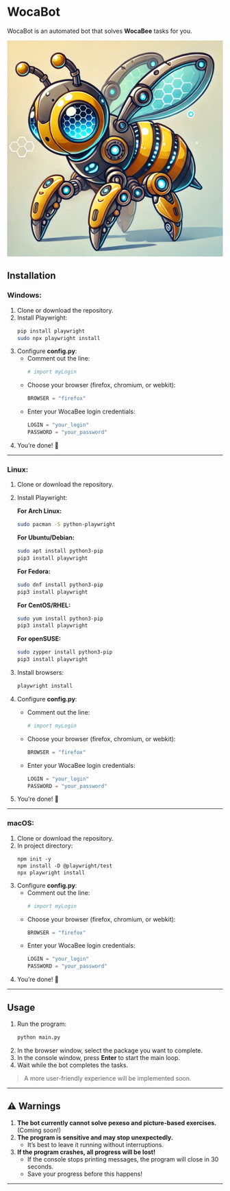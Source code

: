 # WocaBot
WocaBot is an automated bot that solves **WocaBee** tasks for you.

![My Image](WocaBot.webp)

## Installation

### Windows:
1. Clone or download the repository.
2. Install Playwright:
    ```sh
    pip install playwright
    sudo npx playwright install
    ```
3. Configure **config.py**:
    - Comment out the line:
      ```python
      # import myLogin
      ```
    - Choose your browser (firefox, chromium, or webkit):
      ```python
      BROWSER = "firefox"
      ```
    - Enter your WocaBee login credentials:
      ```python
      LOGIN = "your_login"
      PASSWORD = "your_password"
      ```
4. You’re done! 🎉

---

### Linux:
1. Clone or download the repository.
2. Install Playwright:

    **For Arch Linux:**  
    ```sh
    sudo pacman -S python-playwright
    ```
    **For Ubuntu/Debian:**  
    ```sh
    sudo apt install python3-pip
    pip3 install playwright
    ```
    **For Fedora:**  
    ```sh
    sudo dnf install python3-pip
    pip3 install playwright
    ```
    **For CentOS/RHEL:**  
    ```sh
    sudo yum install python3-pip
    pip3 install playwright
    ```
    **For openSUSE:**  
    ```sh
    sudo zypper install python3-pip
    pip3 install playwright
    ```
3. Install browsers:
    ```sh
    playwright install
    ```
4. Configure **config.py**:
    - Comment out the line:
      ```python
      # import myLogin
      ```
    - Choose your browser (firefox, chromium, or webkit):
      ```python
      BROWSER = "firefox"
      ```
    - Enter your WocaBee login credentials:
      ```python
      LOGIN = "your_login"
      PASSWORD = "your_password"
      ```
5. You’re done! 🎉

---

### macOS:
1. Clone or download the repository.
2. In project directory:
   ```
   npm init -y
   npm install -D @playwright/test
   npx playwright install
   ```
3. Configure **config.py**:
    - Comment out the line:
      ```python
      # import myLogin
      ```
    - Choose your browser (firefox, chromium, or webkit):
      ```python
      BROWSER = "firefox"
      ```
    - Enter your WocaBee login credentials:
      ```python
      LOGIN = "your_login"
      PASSWORD = "your_password"
      ```
4. You’re done! 🎉
---

## Usage  
1. Run the program:  
    ```sh
    python main.py
    ```
2. In the browser window, select the package you want to complete.  
3. In the console window, press **Enter** to start the main loop.  
4. Wait while the bot completes the tasks.  
> A more user-friendly experience will be implemented soon.  

---

## ⚠️ Warnings  
1. **The bot currently cannot solve pexeso and picture-based exercises.** (Coming soon!)  
2. **The program is sensitive and may stop unexpectedly.**  
   - It’s best to leave it running without interruptions.  
3. **If the program crashes, all progress will be lost!**  
   - If the console stops printing messages, the program will close in 30 seconds.  
   - Save your progress before this happens!  

---
